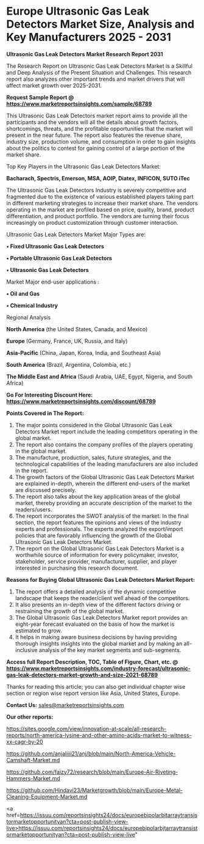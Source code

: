 # Europe Ultrasonic Gas Leak Detectors Market Size, Analysis and Key Manufacturers 2025 - 2031

<strong>Ultrasonic Gas Leak Detectors Market Research Report 2031</strong>

The Research Report on Ultrasonic Gas Leak Detectors Market is a Skillful and Deep Analysis of the Present Situation and Challenges. This research report also analyzes other important trends and market drivers that will affect market growth over 2025-2031.

<strong>Request Sample Report @ <a href=https://www.marketreportsinsights.com/sample/68789>https://www.marketreportsinsights.com/sample/68789</a></strong>

This Ultrasonic Gas Leak Detectors market report aims to provide all the participants and the vendors will all the details about growth factors, shortcomings, threats, and the profitable opportunities that the market will present in the near future. The report also features the revenue share, industry size, production volume, and consumption in order to gain insights about the politics to contest for gaining control of a large portion of the market share.

Top Key Players in the Ultrasonic Gas Leak Detectors Market:

<strong>Bacharach, Spectris, Emerson, MSA, AOIP, Diatex, INFICON, SUTO iTec</strong>

The Ultrasonic Gas Leak Detectors Industry is severely competitive and fragmented due to the existence of various established players taking part in different marketing strategies to increase their market share. The vendors operating in the market are profiled based on price, quality, brand, product differentiation, and product portfolio. The vendors are turning their focus increasingly on product customization through customer interaction.

Ultrasonic Gas Leak Detectors Market Major Types are:

<strong>• Fixed Ultrasonic Gas Leak Detectors

• Portable Ultrasonic Gas Leak Detectors

• Ultrasonic Gas Leak Detectors</strong>

Market Major end-user applications :

<strong>• Oil and Gas

• Chemical Industry</strong>

Regional Analysis

</u><strong><b>North America</b></strong> (the United States, Canada, and Mexico)

<strong><b>Europe </b></strong>(Germany, France, UK, Russia, and Italy)

<strong><b>Asia-Pacific</b></strong> (China, Japan, Korea, India, and Southeast Asia)

<strong><b>South America</b></strong> (Brazil, Argentina, Colombia, etc.)

<strong><b>The Middle East and Africa</b></strong> (Saudi Arabia, UAE, Egypt, Nigeria, and South Africa)

<strong>Go For Interesting Discount Here: <a href=https://www.marketreportsinsights.com/discount/68789>https://www.marketreportsinsights.com/discount/68789</a></strong>

<strong>Points Covered in The Report:</strong>
<ol>
  <li>The major points considered in the Global Ultrasonic Gas Leak Detectors Market report include the leading competitors operating in the global market.</li>
  <li>The report also contains the company profiles of the players operating in the global market.</li>
  <li>The manufacture, production, sales, future strategies, and the technological capabilities of the leading manufacturers are also included in the report.</li>
  <li>The growth factors of the Global Ultrasonic Gas Leak Detectors Market are explained in-depth, wherein the different end-users of the market are discussed precisely.</li>
  <li>The report also talks about the key application areas of the global market, thereby providing an accurate description of the market to the readers/users.</li>
  <li>The report incorporates the SWOT analysis of the market. In the final section, the report features the opinions and views of the industry experts and professionals. The experts analyzed the export/import policies that are favorably influencing the growth of the Global Ultrasonic Gas Leak Detectors Market.</li>
  <li>The report on the Global Ultrasonic Gas Leak Detectors Market is a worthwhile source of information for every policymaker, investor, stakeholder, service provider, manufacturer, supplier, and player interested in purchasing this research document.</li>
</ol>
<strong>Reasons for Buying Global Ultrasonic Gas Leak Detectors Market Report:</strong>

<ol>
  <li>The report offers a detailed analysis of the dynamic competitive landscape that keeps the reader/client well ahead of the competitors.</li>
  <li>It also presents an in-depth view of the different factors driving or restraining the growth of the global market.</li>
  <li>The Global Ultrasonic Gas Leak Detectors Market report provides an eight-year forecast evaluated on the basis of how the market is estimated to grow.</li>
  <li>It helps in making aware business decisions by having providing thorough insights insights into the global market and by making an all-inclusive analysis of the key market segments and sub-segments.</li>
</ol>
<strong>Access full Report Description, TOC, Table of Figure, Chart, etc. @ <a href=https://www.marketreportsinsights.com/industry-forecast/ultrasonic-gas-leak-detectors-market-growth-and-size-2021-68789>https://www.marketreportsinsights.com/industry-forecast/ultrasonic-gas-leak-detectors-market-growth-and-size-2021-68789</a></strong>


Thanks for reading this article; you can also get individual chapter wise section or region wise report version like Asia, United States, Europe.

<strong>Contact Us:</strong>
sales@marketreportsinsights.com

<strong>Our other reports:</strong>

<a href=https://sites.google.com/view/innovation-at-scale/all-research-reports/north-america-lysine-and-other-amino-acids-market-to-witness-xx-cagr-by-20>https://sites.google.com/view/innovation-at-scale/all-research-reports/north-america-lysine-and-other-amino-acids-market-to-witness-xx-cagr-by-20</a>

<a href=https://github.com/anjaliiii21/anj/blob/main/North-America-Vehicle-Camshaft-Market.md>https://github.com/anjaliiii21/anj/blob/main/North-America-Vehicle-Camshaft-Market.md</a>

<a href=https://github.com/faizy72/research/blob/main/Europe-Air-Riveting-Hammers-Market.md>https://github.com/faizy72/research/blob/main/Europe-Air-Riveting-Hammers-Market.md</a>

<a href=https://github.com/Hindavi23/Marketgrowth/blob/main/Europe-Metal-Cleaning-Equipment-Market.md>https://github.com/Hindavi23/Marketgrowth/blob/main/Europe-Metal-Cleaning-Equipment-Market.md</a>

<a href=https://issuu.com/reportsinsights24/docs/europebipolarbjtarraytransistormarketopportunityan?cta=post-publish-view-live>https://issuu.com/reportsinsights24/docs/europebipolarbjtarraytransistormarketopportunityan?cta=post-publish-view-live</a>"
